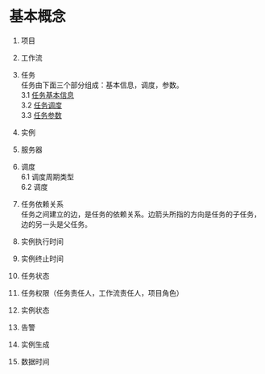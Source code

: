 # 基本概念

1. 项目
2. 工作流
3. 任务  
任务由下面三个部分组成：基本信息，调度，参数。  
3.1 [任务基本信息](runnerBasicInfo.md)   
3.2 [任务调度](runnerCycle.md)  
3.3 [任务参数](runners.md)  
4. 实例
5. 服务器
6. 调度  
  6.1 调度周期类型  
  6.2 调度  

7. 任务依赖关系  
  任务之间建立的边，是任务的依赖关系。边箭头所指的方向是任务的子任务，边的另一头是父任务。

8. 实例执行时间   
9. 实例终止时间
10. 任务状态  
11. 任务权限（任务责任人，工作流责任人，项目角色）
12. 实例状态  
13. 告警
14. 实例生成
15. 数据时间
